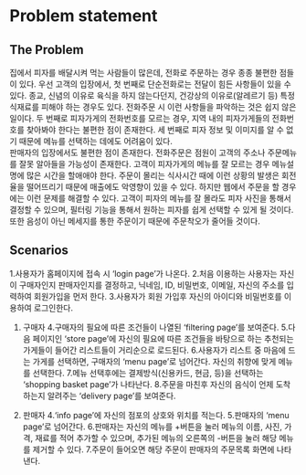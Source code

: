 # Problem statement

## The Problem


집에서 피자를 배달시켜 먹는 사람들이 많은데, 전화로 주문하는 경우 종종 불편한 점들이 있다. 우선 고객의 입장에서, 첫 번째로 단순전화로는 전달이 힘든 사항들이 있을 수 있다. 종교, 신념의 이유로 육식을 하지 않는다던지, 건강상의 이유로(알레르기 등) 특정 식재료를 피해야 하는 경우도 있다. 전화주문 시 이런 사항들을 파악하는 것은 쉽지 않은 일이다. 두 번째로 피자가게의 전화번호를 모르는 경우, 지역 내의 피자가게들의 전화번호를 찾아봐야 한다는 불편한 점이 존재한다. 세 번째로 피자 정보 및 이미지를 알 수 없기 때문에 메뉴를 선택하는 데에도 어려움이 있다.  
판매자의 입장에서도 불편한 점이 존재한다. 전화주문은 점원이 고객의 주소나 주문메뉴를 잘못 알아들을 가능성이 존재한다. 고객이 피자가게의 메뉴를 잘 모르는 경우 메뉴설명에 많은 시간을 할애애야 한다. 주문이 몰리는 식사시간 때에 이런 상황의 발생은 회전율을 떨어뜨리기 때문에 매출에도 악영향이 있을 수 있다. 
하지만 웹에서 주문을 할 경우에는 이런 문제를 해결할 수 있다. 고객이 피자의 메뉴를 잘 몰라도 피자 사진을 통해서 결정할 수 있으며, 필터링 기능을 통해서 원하는 피자를 쉽게 선택할 수 있게 될 것이다. 또한 음성이 아닌 메세지를 통한 주문이기 때문에 주문착오가 줄어들 것이다.

 


## Scenarios
1.사용자가 홈페이지에 접속 시 ‘login page’가 나온다. 
2.처음 이용하는 사용자는 자신이 구매자인지 판매자인지를 결정하고, 닉네임, ID, 비밀번호, 이메일, 자신의 주소를 입력하여 회원가입을 먼저 한다. 
3.사용자가 회원 가입후 자신의 아이디와 비밀번호를 이용하여 로그인한다. 

1) 구매자
4.구매자의 필요에 따른 조건들이 나열된 ‘filtering page’를 보여준다. 
5.다음 페이지인 ‘store page’에 자신의 필요에 따른 조건들을 바탕으로 하는 추천되는 가게들이 들어간 리스트들이 거리순으로 로드된다. 
6.사용자가 리스트 중 마음에 드는 가게를 선택하면, 구매자의 ‘menu page’로 넘어간다. 자신의 취향에 맞게 메뉴를 선택한다. 
7.메뉴 선택후에는 결제방식(신용카드, 현금, 등)을 선택하는 ‘shopping basket page’가 나타난다. 
8.주문을 마친후 자신의 음식이 언제 도착하는지 알려주는 ‘delivery page’를 보여준다. 

2) 판매자
4.‘info page’에 자신의 점포의 상호와 위치를 적는다. 
5.판매자의 ‘menu page’로 넘어간다. 
6.판매자는 자신의 메뉴를 +버튼을 눌러 메뉴의 이름, 사진, 가격, 재료를 적어 추가할 수 있으며, 추가된 메뉴의 오른쪽의 -버튼을 눌러 해당 메뉴를 제거할 수 있다. 
7.주문이 들어오면 해당 주문이 판매자의 주문목록 화면에 나타낸다.
